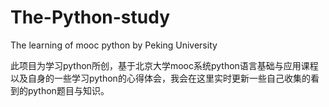 # The-Python-study
The learning of mooc python by Peking University



此项目为学习python所创，基于北京大学mooc系统python语言基础与应用课程以及自身的一些学习python的心得体会，我会在这里实时更新一些自己收集的看到的python题目与知识。
